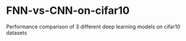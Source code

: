 # FNN-vs-CNN-on-cifar10
Performance comparison of 3 different deep learning models on cifar10 datasets
